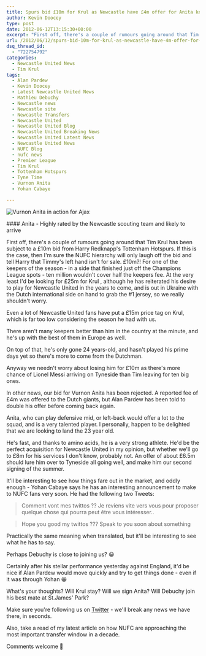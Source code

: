 ```yaml
---
title: Spurs bid £10m for Krul as Newcastle have £4m offer for Anita knocked back
author: Kevin Doocey
type: post
date: 2012-06-12T13:15:30+00:00
excerpt: "First off, there's a couple of rumours going around that Tim Krul has been subject to a £10m bid from Harry Redknapp's Tottenham Hotspurs. If this is the case, then I'm sure.."
url: /2012/06/12/spurs-bid-10m-for-krul-as-newcastle-have-4m-offer-for-anita-knocked-back/
dsq_thread_id:
  - "722754792"
categories:
  - Newcastle United News
  - Tim Krul
tags:
  - Alan Pardew
  - Kevin Doocey
  - Latest Newcastle United News
  - Mathieu Debuchy
  - Newcastle news
  - Newcastle site
  - Newcastle Transfers
  - Newcastle United
  - Newcastle United Blog
  - Newcastle United Breaking News
  - Newcastle United Latest News
  - Newcastle United News
  - NUFC Blog
  - nufc news
  - Premier League
  - Tim Krul
  - Tottenham Hotspurs
  - Tyne Time
  - Vurnon Anita
  - Yohan Cabaye

---
```

![Vurnon Anita in action for Ajax](https://www.tynetime.com/wp-content/uploads/2012/06/Vurnon-Anita-Ajax.jpg "Vurnon-Anita-Ajax")

#### Anita - Highly rated by the Newcastle scouting team and likely to arrive

First off, there's a couple of rumours going around that Tim Krul has been subject to a £10m bid from Harry Redknapp's Tottenham Hotspurs. If this is the case, then I'm sure the NUFC hierarchy will only laugh off the bid and tell Harry that Timmy's left hand isn't for sale. £10m?! For one of the keepers of the season - in a side that finished just off the Champions League spots - ten million wouldn't cover half the keepers fee. At the very least I'd be looking for £25m for Krul , although he has reiterated his desire to play for Newcastle United in the years to come, and is out in Ukraine with the Dutch international side on hand to grab the #1 jersey, so we really shouldn't worry.

Even a lot of Newcastle United fans have put a £15m price tag on Krul, which is far too low considering the season he had with us.

There aren't many keepers better than him in the country at the minute, and he's up with the best of them in Europe as well.

On top of that, he's only gone 24 years-old, and hasn't played his prime days yet so there's more to come from the Dutchman.

Anyway we needn't worry about losing him for £10m as there's more chance of Lionel Messi arriving on Tyneside than Tim leaving for ten big ones.

In other news, our bid for Vurnon Anita has been rejected. A reported fee of £4m was offered to the Dutch giants, but Alan Pardew has been told to double his offer before coming back again.

Anita, who can play defensive mid, or left-back would offer a lot to the squad, and is a very talented player. I personally, happen to be delighted that we are looking to land the 23 year old.

He's fast, and thanks to amino acids, he is a very strong athlete. He'd be the perfect acquisition for Newcastle United in my opinion, but whether we'll go to £8m for his services I don't know, probably not. An offer of about £6.5m should lure him over to Tyneside all going well, and make him our second signing of the summer.

It'll be interesting to see how things fare out in the market, and oddly enough - Yohan Cabaye says he has an interesting announcement to make to NUFC fans very soon. He had the following two Tweets:

> Comment vont mes twittos ?? Je reviens vite vers vous pour proposer quelque chose qui pourra peut être vous intéresser..

> Hope you good my twittos ??? Speak to you soon about something

Practically the same meaning when translated, but it'll be interesting to see what he has to say.

Perhaps Debuchy is close to joining us? 😀

Certainly after his stellar performance yesterday against England, it'd be nice if Alan Pardew would move quickly and try to get things done - even if it was through Yohan 😀

What's your thoughts? Will Krul stay? Will we sign Anita? Will Debuchy join his best mate at St.James' Park?

Make sure you're following us on [Twitter][1] - we'll break any news we have there, in seconds.

Also, take a read of my latest article on how NUFC are approaching the most important transfer window in a decade.

Comments welcome 🙂

 [1]: https://twitter.com/tynetime
